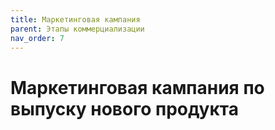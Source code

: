 ```yaml
---
title: Маркетинговая кампания
parent: Этапы коммерциализации
nav_order: 7
---
```


# Маркетинговая кампания по выпуску нового продукта
